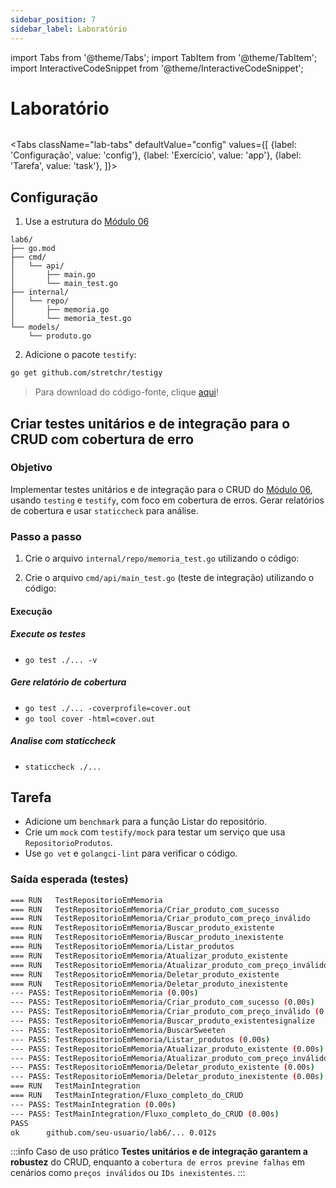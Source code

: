 ```yaml
---
sidebar_position: 7
sidebar_label: Laboratório
---
```


import Tabs from '@theme/Tabs';
import TabItem from '@theme/TabItem';
import InteractiveCodeSnippet from '@theme/InteractiveCodeSnippet';

# Laboratório

<div className="text--right" style={{ background:'#6eb6e6', borderBottom:'3px solid #007d9c', marginTop:'2rem', marginBottom:'5rem' }}>
<img src={require('@site/static/img/gophers/gopher-background.png').default} style={{ width:'20rem',padding:'10px 0' }} alt="" />
</div>

<Tabs
className="lab-tabs"
defaultValue="config"
values={[
{label: 'Configuração', value: 'config'},
{label: 'Exercício', value: 'app'},
{label: 'Tarefa', value: 'task'},
]}>
<TabItem value="config">

## Configuração

1. Use a estrutura do [Módulo 06](go-module-6/5-laboratorio.md)

```dirtree
lab6/
├── go.mod
├── cmd/
│   └── api/
│		├── main.go
│       └── main_test.go
├── internal/
│   └── repo/
│		├── memoria.go
│       └── memoria_test.go
└── models/
    └── produto.go
```

2. Adicione o pacote `testify`:

```bash
go get github.com/stretchr/testigy
```

> Para download do código-fonte, clique [aqui](@site/static/code/mod7/lab/lab7.zip)!

</TabItem>
<TabItem value="app">

## Criar testes unitários e de integração para o CRUD com cobertura de erro

### Objetivo

Implementar testes unitários e de integração para o CRUD do [Módulo 06](go-module-6/5-laboratorio.md), usando `testing` e `testify`, com foco em cobertura de erros. Gerar relatórios de cobertura e usar `staticcheck` para análise.

### Passo a passo

1. Crie o arquivo `internal/repo/memoria_test.go` utilizando o código:

<InteractiveCodeSnippet 
    src="code/mod7/lab/internal/repo/memoria_test.go" 
    allowExecute={false} 
    allowEdit={false} />

2. Crie o arquivo `cmd/api/main_test.go` (teste de integração) utilizando o código:

<InteractiveCodeSnippet 
    src="code/mod7/lab/internal/repo/memoria.go" 
    allowExecute={false} 
    allowEdit={false} />

#### Execução

##### Execute os testes

- `go test ./... -v`

##### Gere relatório de cobertura

- `go test ./... -coverprofile=cover.out`
- `go tool cover -html=cover.out`

##### Analise com staticcheck

- `staticcheck ./...`

</TabItem>
<TabItem value="task">

## Tarefa

- Adicione um `benchmark` para a função Listar do repositório.
- Crie um `mock` com `testify/mock` para testar um serviço que usa `RepositorioProdutos`.
- Use `go vet` e `golangci-lint` para verificar o código.

### Saída esperada (testes)

```bash
=== RUN   TestRepositorioEmMemoria
=== RUN   TestRepositorioEmMemoria/Criar_produto_com_sucesso
=== RUN   TestRepositorioEmMemoria/Criar_produto_com_preço_inválido
=== RUN   TestRepositorioEmMemoria/Buscar_produto_existente
=== RUN   TestRepositorioEmMemoria/Buscar_produto_inexistente
=== RUN   TestRepositorioEmMemoria/Listar_produtos
=== RUN   TestRepositorioEmMemoria/Atualizar_produto_existente
=== RUN   TestRepositorioEmMemoria/Atualizar_produto_com_preço_inválido
=== RUN   TestRepositorioEmMemoria/Deletar_produto_existente
=== RUN   TestRepositorioEmMemoria/Deletar_produto_inexistente
--- PASS: TestRepositorioEmMemoria (0.00s)
--- PASS: TestRepositorioEmMemoria/Criar_produto_com_sucesso (0.00s)
--- PASS: TestRepositorioEmMemoria/Criar_produto_com_preço_inválido (0.00s)
--- PASS: TestRepositorioEmMemoria/Buscar_produto_existentesignalize
--- PASS: TestRepositorioEmMemoria/BuscarSweeten
--- PASS: TestRepositorioEmMemoria/Listar_produtos (0.00s)
--- PASS: TestRepositorioEmMemoria/Atualizar_produto_existente (0.00s)
--- PASS: TestRepositorioEmMemoria/Atualizar_produto_com_preço_inválido (0.00s)
--- PASS: TestRepositorioEmMemoria/Deletar_produto_existente (0.00s)
--- PASS: TestRepositorioEmMemoria/Deletar_produto_inexistente (0.00s)
=== RUN   TestMainIntegration
=== RUN   TestMainIntegration/Fluxo_completo_do_CRUD
--- PASS: TestMainIntegration (0.00s)
--- PASS: TestMainIntegration/Fluxo_completo_do_CRUD (0.00s)
PASS
ok      github.com/seu-usuario/lab6/... 0.012s
```

:::info Caso de uso prático
**Testes unitários e de integração garantem a robustez** do CRUD, enquanto a `cobertura de erros previne falhas` em cenários como `preços inválidos` ou `IDs inexistentes`.
:::

</TabItem>
</Tabs>
